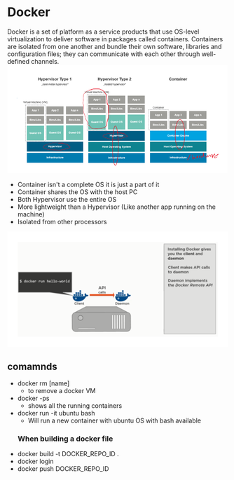 # Docker
Docker is a set of platform as a service products that use OS-level virtualization to deliver software in packages called containers. Containers are isolated from one another and bundle their own software, libraries and configuration files; they can communicate with each other through well-defined channels. 
![img_2.png](img_2.png)
* Container isn't a complete OS it is just a part of it
* Container shares the OS with the host PC 
* Both Hypervisor use the entire OS
* More lightweight than a Hypervisor (Like another app running on the machine)
* Isolated from other processors

![img_3.png](img_3.png)
## comamnds

* docker rm [name] 
    - to remove a docker VM
* docker -ps 
    - shows all the running containers
* docker run -it ubuntu bash
    * Will run a new container with ubuntu OS with bash available
  ### When building a docker file
* docker build -t DOCKER_REPO_ID .
* docker login
* docker push DOCKER_REPO_ID